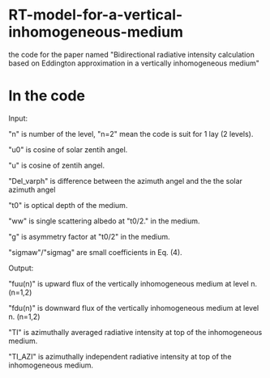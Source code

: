 # RT-model-for-a-vertical-inhomogeneous-medium
the code for the paper named "Bidirectional radiative intensity calculation based on Eddington approximation in a vertically inhomogeneous medium"

# In the code

Input:

"n" is number of the level, "n=2" mean the code is suit for 1 lay (2 levels).

"u0" is cosine of solar zentih angel.

"u" is cosine of zentih angel.

"Del_varph" is difference between the azimuth angel and the the solar azimuth angel

"t0" is optical depth of the medium.

"ww" is single scattering albedo at "t0/2." in the medium.

"g" is asymmetry factor at "t0/2" in the medium.

"sigmaw"/"sigmag" are small coefficients in Eq. (4).

Output:

"fuu(n)" is upward flux of the vertically inhomogeneous medium at level n. (n=1,2)

"fdu(n)" is downward flux of the vertically inhomogeneous medium at level n. (n=1,2)

"TI" is azimuthally averaged radiative intensity at top of the inhomogeneous medium.

"TI_AZI" is azimuthally independent radiative intensity at top of the inhomogeneous medium.
